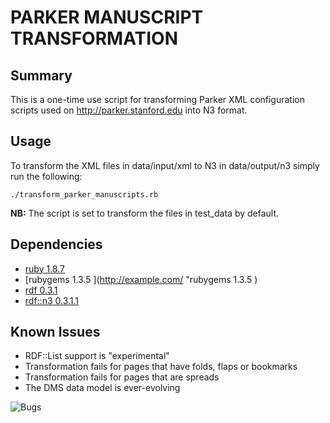 # PARKER MANUSCRIPT TRANSFORMATION

## Summary

This is a one-time use script for transforming Parker XML configuration scripts used on <http://parker.stanford.edu> into N3 format.

## Usage

To transform the XML files in data/input/xml to N3 in data/output/n3 simply run the following:

    ./transform_parker_manuscripts.rb

__NB:__ The script is set to transform the files in test_data by default. 

## Dependencies

* [ruby 1.8.7](http://example.com/ "ruby 1.8.7")
* [rubygems 1.3.5 ](http://example.com/ "rubygems 1.3.5 )
* [rdf 0.3.1](http://example.com/ "rdf 0.3.1")
* [rdf::n3 0.3.1.1](http://example.com/ "rdf::n3 0.3.1.1")

## Known Issues
* RDF::List support is "experimental"
* Transformation fails for pages that have folds, flaps or bookmarks
* Transformation fails for pages that are spreads
* The DMS data model is ever-evolving

![Bugs](http://www.animalshelter.org.uk/images/bug_animated.gif "Bugs")


